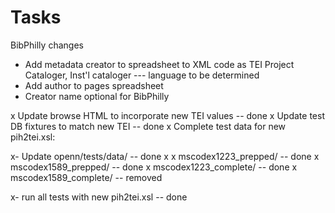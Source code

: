 # Tasks

BibPhilly changes
- Add metadata creator to spreadsheet to XML code as TEI <resp>Project
  Cataloger</resp>, <resp>Inst'l cataloger</resp> --- language to be 
  determined
- Add author to pages spreadsheet
- Creator name optional for BibPhilly

x Update browse HTML to incorporate new TEI values -- done
x Update test DB fixtures to match new TEI -- done
x Complete test data for new pih2tei.xsl:

x- Update openn/tests/data/           -- done
x
x        mscodex1223_prepped/         -- done
x        mscodex1589_prepped/         -- done
x        mscodex1223_complete/        -- done
x        mscodex1589_complete/        -- removed

x- run all tests with new pih2tei.xsl -- done
